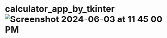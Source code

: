 # calculator_app_by_tkinter![Screenshot 2024-06-03 at 11 45 00 PM](https://github.com/manav-888/calculator_app_by_tkinter/assets/28830098/b6adc952-5965-4fda-be90-924b56537644)
